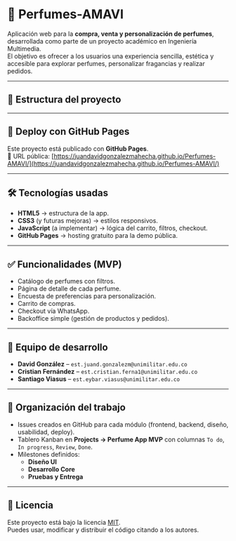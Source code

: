 # 🌸 Perfumes-AMAVI

Aplicación web para la **compra, venta y personalización de perfumes**, desarrollada como parte de un proyecto académico en Ingeniería Multimedia.  
El objetivo es ofrecer a los usuarios una experiencia sencilla, estética y accesible para explorar perfumes, personalizar fragancias y realizar pedidos.

---

## 📂 Estructura del proyecto


---

## 🚀 Deploy con GitHub Pages

Este proyecto está publicado con **GitHub Pages**.  
🔗 URL pública: [https://juandavidgonzalezmahecha.github.io/Perfumes-AMAVI/](https://juandavidgonzalezmahecha.github.io/Perfumes-AMAVI/)

---

## 🛠️ Tecnologías usadas

- **HTML5** → estructura de la app.  
- **CSS3** (y futuras mejoras) → estilos responsivos.  
- **JavaScript** (a implementar) → lógica del carrito, filtros, checkout.  
- **GitHub Pages** → hosting gratuito para la demo pública.  

---

## ✅ Funcionalidades (MVP)

- Catálogo de perfumes con filtros.  
- Página de detalle de cada perfume.  
- Encuesta de preferencias para personalización.  
- Carrito de compras.  
- Checkout vía WhatsApp.  
- Backoffice simple (gestión de productos y pedidos).  

---

## 👥 Equipo de desarrollo

- **David González** – `est.juand.gonzalezm@unimilitar.edu.co`  
- **Cristian Fernández** – `est.cristian.ferna1@unimilitar.edu.co`  
- **Santiago Viasus** – `est.eybar.viasus@unimilitar.edu.co`  

---

## 📌 Organización del trabajo

- Issues creados en GitHub para cada módulo (frontend, backend, diseño, usabilidad, deploy).  
- Tablero Kanban en **Projects → Perfume App MVP** con columnas `To do`, `In progress`, `Review`, `Done`.  
- Milestones definidos:
  - **Diseño UI**
  - **Desarrollo Core**
  - **Pruebas y Entrega**

---

## 📜 Licencia

Este proyecto está bajo la licencia [MIT](./LICENSE).  
Puedes usar, modificar y distribuir el código citando a los autores.

